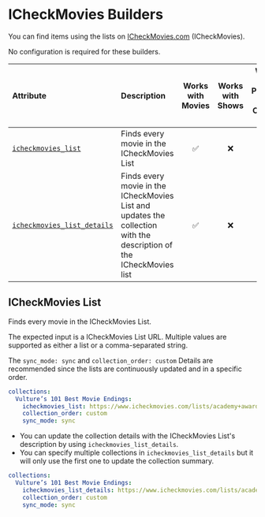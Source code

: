# ICheckMovies Builders

You can find items using the lists on [ICheckMovies.com](https://www.icheckmovies.com/) (ICheckMovies). 

No configuration is required for these builders.

| Attribute                                         | Description                                                                                                         | Works with Movies | Works with Shows | Works with Playlists and Custom Sort |
|:--------------------------------------------------|:--------------------------------------------------------------------------------------------------------------------|:-----------------:|:----------------:|:------------------------------------:|
| [`icheckmovies_list`](#icheckmovies-list)         | Finds every movie in the ICheckMovies List                                                                          |      &#9989;      |     &#10060;     |               &#9989;                |
| [`icheckmovies_list_details`](#icheckmovies-list) | Finds every movie in the ICheckMovies List and updates the collection with the description of the ICheckMovies list |      &#9989;      |     &#10060;     |               &#9989;                |

## ICheckMovies List

Finds every movie in the ICheckMovies List.

The expected input is a ICheckMovies List URL. Multiple values are supported as either a list or a comma-separated string.

The `sync_mode: sync` and `collection_order: custom` Details are recommended since the lists are continuously updated and in a specific order. 

```yaml
collections:
  Vulture’s 101 Best Movie Endings:
    icheckmovies_list: https://www.icheckmovies.com/lists/academy+award+-+best+picture
    collection_order: custom
    sync_mode: sync
```

* You can update the collection details with the ICheckMovies List's description by using `icheckmovies_list_details`.
* You can specify multiple collections in `icheckmovies_list_details` but it will only use the first one to update the collection summary.

```yaml
collections:
  Vulture’s 101 Best Movie Endings:
    icheckmovies_list_details: https://www.icheckmovies.com/lists/academy+award+-+best+picture
    collection_order: custom
    sync_mode: sync
```

